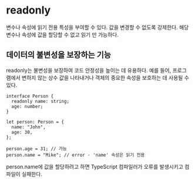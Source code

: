 # readonly

변수나 속성에 읽기 전용 특성을 부여할 수 있다. 값을 변경할 수 없도록 강제한다. 해당 변수나 속성에 값을 할당할 수 없고 읽기 만 가능하다.

## 데이터의 불변성을 보장하는 기능

readonly는 불변성을 보장하여 코드 안정성을 높이는 데 유용하다. 예를 들어, 프로그램에서 변하지 않는 상수 값을 나타내거나 객체의 중요한 속성을 보호하는 데 사용될 수 있다.

```
interface Person {
  readonly name: string;
  age: number;
}

let person: Person = {
  name: "John",
  age: 30,
};

person.age = 31; // 가능
person.name = "Mike"; // error - 'name' 속성은 읽기 전용

```

person.name에 값을 할당하려고 하면 TypeScript 컴파일러가 오류를 발생시키고 컴파일이 실패한다.
